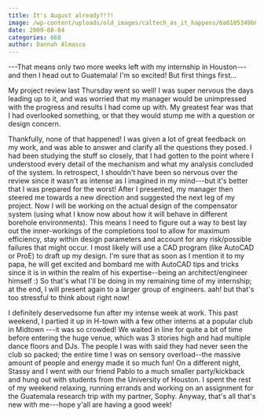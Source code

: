 ```yaml
---
title: It's August already?!?!
image: /wp-content/uploads/old_images/caltech_as_it_happens/6a0105349b8251970b0120a51cb4f0970c.jpg
date: 2009-08-04
categories: 668
author: Dannah Almasco
---
```


---That means only two more weeks left with my internship in Houston---and then I head out to Guatemala! I'm so excited! But first things first...

My project review last Thursday went so well! I was super nervous the days leading up to it, and was worried that my manager would be unimpressed with the progress and results I had come up with. My greatest fear was that I had overlooked something, or that they would stump me with a question or design concern.

Thankfully, none of that happened! I was given a lot of great feedback on my work, and was able to answer and clarify all the questions they posed. I had been studying the stuff so closely, that I had gotten to the point where I understood every detail of the mechanism and what my analysis concluded of the system. In retrospect, I shouldn't have been so nervous over the review since it wasn't as intense as I imagined in my mind---but it's better that I was prepared for the worst! 
After I presented, my manager then steered me towards a new direction and suggested the next leg of my project. Now I will be working on the actual design of the compensator system (using what I know now about how it will behave in different borehole environments). This means I need to figure out a way to best lay out the inner-workings of the completions tool to allow for maximum efficiency, stay within design parameters and account for any risk/possible failures that might occur. I most likely will use a CAD program (like AutoCAD or ProE) to draft up my design. I'm sure that as soon as I mention it to my papa, he will get excited and bombard me with AutoCAD tips and tricks since it is in within the realm of his expertise--being an architect/engineer himself :) So that's what I'll be doing in my remaining time of my internship; at the end, I will present again to a larger group of engineers. aah! but that's too stressful to think about right now!

I definitely deservedsome fun after my intense week at work. This past weekend, I partied it up in H-town with a few other interns at a popular club in Midtown ---it was so crowded! We waited in line for quite a bit of time before entering the huge venue, which was 3 stories high and had multiple dance floors and DJs. The people I was with said they had never seen the club so packed; the entire time I was on sensory overload--the massive amount of people and energy made it so much fun! On a different night, Stassy and I went with our friend Pablo to a much smaller party/kickback and hung out with students from the University of Houston. I spent the rest of my weekend relaxing, running errands and working on an assignment for the Guatemala research trip with my partner, Sophy. 
Anyway, that's all that's new with me---hope y'all are having a good week!
